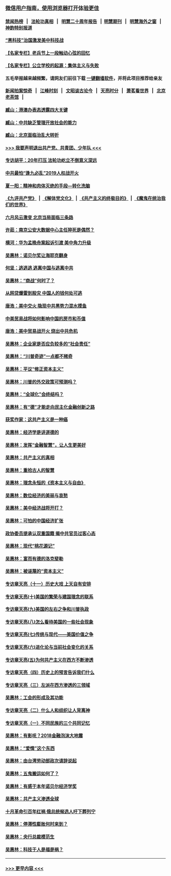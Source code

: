 ### [微信用户指南，使用浏览器打开体验更佳](https://github.com/gfw-breaker/banned-news1/blob/master/indexes/wechat-guide.md?t=0)
#### [禁闻热榜](热点新闻.md?t=0)  &nbsp;&nbsp;|&nbsp;&nbsp; [法轮功真相](https://github.com/gfw-breaker/truth/blob/master/README.md?t=0) &nbsp;&nbsp;|&nbsp;&nbsp; [明慧二十周年报告](https://github.com/gfw-breaker/mh-reports/blob/master/README.md?t=0) &nbsp;&nbsp;|&nbsp;&nbsp;[明慧期刊](https://github.com/gfw-breaker/mh-qikan) &nbsp;&nbsp;|&nbsp;&nbsp; [明慧海外之窗](https://github.com/gfw-breaker/mh-news/blob/master/README.md?t=0) &nbsp;&nbsp;|&nbsp;&nbsp; [神韵特别报道](https://github.com/gfw-breaker/mh-news/blob/master/shenyun.md?t=0)
#### [“黑科技”治国激发美中科技战](../pages/nsc423/n11638056.md?t=02080422) 
#### [【名家专栏】老兵节上一段触动心弦的回忆](../pages/nsc423/n11646016.md?t=02080422) 
#### [【名家专栏】公立学校的起源：集体主义与失败](../pages/nsc423/n11601833.md?t=02080422) 
#### 五毛举报越来越频繁，请网友们前往下载 [一键翻墙软件](https://github.com/gfw-breaker/ssr-accounts)，并将此项目推荐给亲友
#### [新闻拍案惊奇](https://github.com/gfw-breaker/banned-news1/blob/master/pages/link4.md) &nbsp;&nbsp;|&nbsp;&nbsp; [江峰时刻](https://github.com/gfw-breaker/banned-news1/blob/master/pages/link4.md) &nbsp;&nbsp;|&nbsp;&nbsp; [文昭谈古论今](https://github.com/gfw-breaker/banned-news1/blob/master/pages/link4.md) &nbsp;&nbsp;|&nbsp;&nbsp; [天亮时分](https://github.com/gfw-breaker/banned-news1/blob/master/pages/link4.md) &nbsp;&nbsp;|&nbsp;&nbsp; [萧茗看世界](https://github.com/gfw-breaker/banned-news1/blob/master/pages/link4.md) &nbsp;&nbsp;|&nbsp;&nbsp; [北京老茶馆](https://github.com/gfw-breaker/banned-news1/blob/master/pages/link4.md) &nbsp;&nbsp;|&nbsp;&nbsp; 
#### [臧山：港澳办表态透露四大关键](../pages/nsc423/n11421628.md?t=02080422) 
#### [臧山：中共缺乏管理开放社会的能力](../pages/nsc423/n11407457.md?t=02080422) 
#### [臧山：北京面临治乱大转折](../pages/nsc423/n11406895.md?t=02080422) 
#### [>>> 我要声明退出共产党、共青团、少年队 <<<](https://github.com/begood0513/goodnews/blob/master/quit/letter.md) 
#### [专访胡平：20年打压 法轮功屹立不倒意义深远](../pages/nsc423/n11398800.md?t=02080422) 
#### [中共最怕“逢九必乱”2019人权战开火](../pages/nsc423/n11385248.md?t=02080422) 
#### [夏一阳：精神和肉体灭绝的手段—转化洗脑](../pages/nsc423/n11368250.md?t=02080422) 
#### [《九评共产党》](https://github.com/begood0513/9ping.md/blob/master/README.md) &nbsp;|&nbsp; [《解体党文化》](../../../../jtdwh.md/blob/master/README.md)  &nbsp;|&nbsp; [《共产主义的终极目的》](../../../../gczydzjmd.md/blob/master/README.md) &nbsp;|&nbsp; [《魔鬼在统治我们的世界》](../../../../mgztzwmdsj.md/blob/master/README.md) 
#### [六月风云激变 北京当局面临三条路](../pages/nsc423/n11313668.md?t=02080422) 
#### [许茹：南京公安大数据中心主任猝死是偶然？](../pages/nsc423/n11064744.md?t=02080422) 
#### [横河：华为孟晚舟案起诉引渡 美中角力升级](../pages/nsc423/n11027230.md?t=02080422) 
#### [吴惠林：诺贝尔奖让海耶克翻身](../pages/nsc423/n10890049.md?t=02080422) 
#### [何坚：逃逃逃 逃离中国与逃离中共](../pages/nsc423/n10592891.md?t=02080422) 
#### [吴惠林：“商战”何时了？](../pages/nsc423/n10573558.md?t=02080422) 
#### [从网贷爆雷到股灾 中国人的钱何处可逃](../pages/nsc423/n10572800.md?t=02080422) 
#### [唐浩：美中交火 隐现中共黑势力混水摸鱼](../pages/nsc423/n10544040.md?t=02080422) 
#### [中美贸易战将如何影响中国的房市和币值](../pages/nsc423/n10543697.md?t=02080422) 
#### [唐浩：美中贸易战开火 烧出中共危机](../pages/nsc423/n10540126.md?t=02080422) 
#### [吴惠林：企业家是否应负较多的“社会责任”](../pages/nsc423/n10535022.md?t=02080422) 
#### [吴惠林：“川普奇迹”一点都不稀奇](../pages/nsc423/n10512808.md?t=02080422) 
#### [吴惠林：平议“修正资本主义”](../pages/nsc423/n10495724.md?t=02080422) 
#### [吴惠林：川普的外交政策可预测吗？](../pages/nsc423/n10462387.md?t=02080422) 
#### [吴惠林：“全球化”会终结吗？](../pages/nsc423/n10452838.md?t=02080422) 
#### [吴惠林：有“德”才能走向民主化金融创新之路](../pages/nsc423/n10432292.md?t=02080422) 
#### [获奖作家：这共产主义是一种癌](../pages/nsc423/n10431541.md?t=02080422) 
#### [吴惠林：经济学是讲道德的](../pages/nsc423/n10398014.md?t=02080422) 
#### [吴惠林：发挥“金融智慧”，让人生更美好](../pages/nsc423/n10375019.md?t=02080422) 
#### [吴惠林：共产主义的真相](../pages/nsc423/n10351394.md?t=02080422) 
#### [吴惠林：重拾古人的智慧](../pages/nsc423/n10337691.md?t=02080422) 
#### [吴惠林：理念永恒的《资本主义与自由》](../pages/nsc423/n10316274.md?t=02080422) 
#### [吴惠林：数位经济的美丽与哀愁](../pages/nsc423/n10292946.md?t=02080422) 
#### [吴惠林：美中经济战将开打？](../pages/nsc423/n10258825.md?t=02080422) 
#### [吴惠林：可怕的中国经济扩张](../pages/nsc423/n10219147.md?t=02080422) 
#### [政协委员提承认双重国籍 揭中共官员过客心态](../pages/nsc423/n10208809.md?t=02080422) 
#### [吴惠林：现代“桃花源记”](../pages/nsc423/n10185234.md?t=02080422) 
#### [吴惠林：富而有德的洛克斐勒](../pages/nsc423/n10142264.md?t=02080422) 
#### [吴惠林：被诬蔑的“资本主义”](../pages/nsc423/n10124816.md?t=02080422) 
#### [专访章天亮（十一）历史大戏 上天自有安排](../pages/nsc423/n10094905.md?t=02080422) 
#### [专访章天亮(十)美国的繁荣与建国理念的联系](../pages/nsc423/n10094899.md?t=02080422) 
#### [专访章天亮(九)美国的左右之争和川普执政](../pages/nsc423/n10094889.md?t=02080422) 
#### [专访章天亮(八)怎么看待美国的一些社会现象](../pages/nsc423/n10094857.md?t=02080422) 
#### [专访章天亮(七)传统与现代——美国价值之争](../pages/nsc423/n10093140.md?t=02080422) 
#### [专访章天亮(六)进化论与当前社会变化的关系](../pages/nsc423/n10092036.md?t=02080422) 
#### [专访章天亮(五)为何共产主义在西方不断渗透](../pages/nsc423/n10083620.md?t=02080422) 
#### [专访章天亮（四）历史上的预言告诉我们什么](../pages/nsc423/n10083606.md?t=02080422) 
#### [专访章天亮（三）左派在西方渗透的三领域](../pages/nsc423/n10081115.md?t=02080422) 
#### [吴惠林：工会的形成及其功能](../pages/nsc423/n10080633.md?t=02080422) 
#### [专访章天亮（二）什么人和组织让人背离神](../pages/nsc423/n10076637.md?t=02080422) 
#### [专访章天亮（一）不同民族的三个共同记忆](../pages/nsc423/n10074188.md?t=02080422) 
#### [吴惠林：有影呒？2018金融泡沫大地震](../pages/nsc423/n10040534.md?t=02080422) 
#### [吴惠林：“爱情”这个东西](../pages/nsc423/n10019423.md?t=02080422) 
#### [吴惠林：由台湾劳动部政次请辞说起](../pages/nsc423/n9979679.md?t=02080422) 
#### [吴惠林：五鬼搬运如何了？](../pages/nsc423/n9925338.md?t=02080422) 
#### [吴惠林：有感于本年诺贝尔经济学奖](../pages/nsc423/n9871883.md?t=02080422) 
#### [吴惠林：共产主义渗透全球](../pages/nsc423/n9812748.md?t=02080422) 
#### [十月革命引百年红祸 俄总统候选人吁下葬列宁](../pages/nsc423/n9810182.md?t=02080422) 
#### [吴惠林：停滞性膨胀何时来到？](../pages/nsc423/n9764136.md?t=02080422) 
#### [吴惠林：央行总裁模范生](../pages/nsc423/n9728134.md?t=02080422) 
#### [吴惠林：科技于人是福是祸？](../pages/nsc423/n9672982.md?t=02080422) 

----
#### [ >>> 更早内容 <<< ](../indexes/nsc423-earlier.md)
